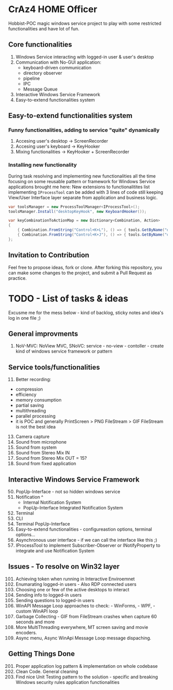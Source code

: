 # CrAz4 HOME Officer

Hobbist-POC magic windows service project to play with some restricted functionalities and have lot of fun.

## Core functionalities

1. Windows Service interacting with logged-in user & user's desktop 
2. Communication with No-GUI application: 
   - keyboard-driven communication 
   - directory observer 
   - pipeline 
   - IPC 
   - Message Queue 
3. Interactive Windows Service Framework 
4. Easy-to-extend functionalities system 

## Easy-to-extend functionalities system 

### Funny functionalities, adding to service "quite" dynamically 

1. Accesing user's desktop -> ScreenRecorder 
2. Accesing user's keyboard -> KeyHooker 
3. Mixing functionalities -> KeyHooker + ScreenRecorder 

### Installing new functionality 

During task resolving and implementing new functionalities all the time focusing on some reusable pattern or framework for Windows Service applications brought me here: New extensions to functionalitites list implementing `IProcessTool` can be added with 3 lines of code still keeping View/User Interface layer separate from application and business logic. 

```C#
var toolsManager = new ProcessToolManager<IProcessTool>();
toolsManager.Install("desktopKeyHook", new KeyboardHooker());
```
```C#
var keyCombinationToActionMap = new Dictionary<Combination, Action>
{
	{ Combination.FromString("Control+K+L"), () => { tools.GetByName("desktopKeyHook").Start(); } },
	{ Combination.FromString("Control+K+J"), () => { tools.GetByName("desktopKeyHook").Stop(); } }
};
```

## Invitation to Contribution 

Feel free to propose ideas, fork or clone. After forking this repository, you can make some changes to the project, and submit a Pull Request as practice. 

# TODO - List of tasks & ideas 

Excusme me for the mess below - kind of backlog, sticky notes and idea's log in one file ;) 

## General improvments 

1. NoV-MVC: NoView MVC, SNoVC: service - no-view - contoller - create kind of windows service framework or pattern 

## Service tools/functionalities

11. Better recording:
   - compression 
   - efficiency
   - memory consumption 
   - partial saving 
   - multithreading
   - parallel processing
   - it is POC and generally PrintScreen > PNG FileStream > GIF FileStream is not the best idea
13. Camera capture
14. Sound from microphone
15. Sound from system
16. Sound from Stereo Mix IN
17. Sound from Stereo Mix OUT = 15?
18. Sound from fixed application

## Interactive Windows Service Framework

50. PopUp-Interface - not so hidden windows service
51. Notification ^
    - Internal Notification System
    - PopUp-Interface Integrated Notification System
52. Terminal
53. CLI
54. Terminal PopUp-Interface
55. Easy-to-extend functionalities - configureastion options, terminal options... 
56. Asynchronous user interface - if we can call the interface like this ;) 
57. IProcessTool to implement Subscriber-Observer or INotifyProperty to integrate and use Notification System

## Issues - To resolve on Win32 layer

101. Achieving token when running in Interactive Enviroemnet
102. Enumarating logged-in users - Also RDP connected users
103. Choosing one or few of the active desktops to interact
104. Sending info to logged-in users
105. Sending questions to logged-in users
106. WinAPI Message Loop approaches to check:
    - WinForms,
    - WPF,
    - custom WinAPI loop
107. Garbage Collecting - GIF from FileStream crashes when capture 60 seconds and more
108. More MultiThreading everywhere, MT screen saving and movie encoders. 
109. Async menu, Async WinApi Message Loop message dispaching.

## Getting Things Done

201. Proper application log pattern & implementation on whole codebase
202. Clean Code. General cleaning
203. Find nice Unit Testing pattern to the solution - specific and breaking Windows security rules application functionalities
